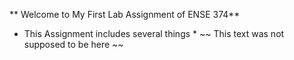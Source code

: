 ** Welcome to My First Lab Assignment of ENSE 374**
* This Assignment includes several things *
~~ This text was not supposed to be here ~~